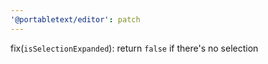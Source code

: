 ```yaml
---
'@portabletext/editor': patch
---
```


fix(`isSelectionExpanded`): return `false` if there's no selection
